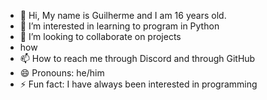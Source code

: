 - 👋 Hi, My name is Guilherme and I am 16 years old.
- 👀 I’m interested in learning to program in Python
- 💞️ I’m looking to collaborate on projects
- how
- 📫 How to reach me through Discord and through GitHub
- 😄 Pronouns: he/him
- ⚡ Fun fact: I have always been interested in programming

<!---
WhiteRed63893/WhiteRed63893 is a ✨ special ✨ repository because its `README.md` (this file) appears on your GitHub profile.
You can click the Preview link to take a look at your changes.
--->
